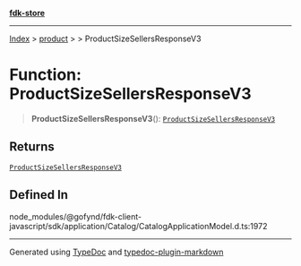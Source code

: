 [**fdk-store**](../../../README.md)
***

[Index](../../../API.md) > [product](../../README.md) > [<internal>](../README.md) > ProductSizeSellersResponseV3

# Function: ProductSizeSellersResponseV3

> **ProductSizeSellersResponseV3**(): [`ProductSizeSellersResponseV3`](../type-aliases/type-alias.ProductSizeSellersResponseV3.md)

## Returns

[`ProductSizeSellersResponseV3`](../type-aliases/type-alias.ProductSizeSellersResponseV3.md)

## Defined In

node\_modules/@gofynd/fdk-client-javascript/sdk/application/Catalog/CatalogApplicationModel.d.ts:1972

***
Generated using [TypeDoc](https://typedoc.org/) and [typedoc-plugin-markdown](https://www.npmjs.com/package/typedoc-plugin-markdown)
